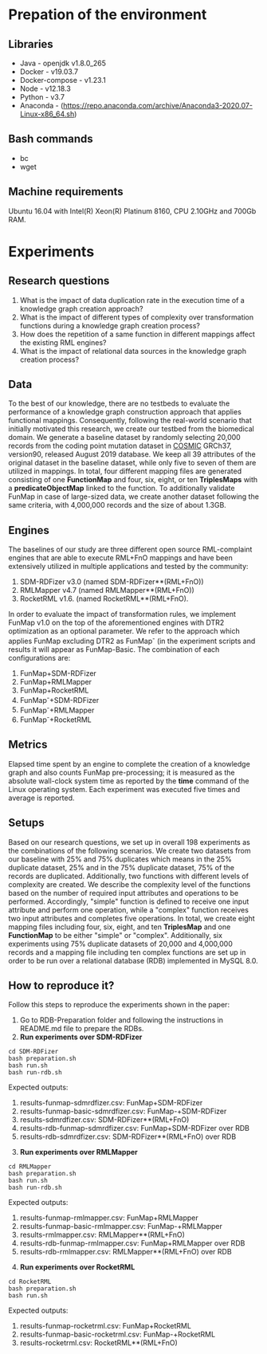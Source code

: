 # Prepation of the environment

## Libraries
- Java - openjdk v1.8.0_265
- Docker - v19.03.7
- Docker-compose - v1.23.1
- Node - v12.18.3
- Python - v3.7
- Anaconda - (https://repo.anaconda.com/archive/Anaconda3-2020.07-Linux-x86_64.sh)

## Bash commands
- bc
- wget

## Machine requirements
Ubuntu 16.04 with Intel(R) Xeon(R) Platinum 8160, CPU 2.10GHz and 700Gb RAM.


# Experiments

## Research questions
1. What is the impact of data duplication rate in the execution time of a knowledge graph creation approach? 
2. What is the impact of different types of complexity over transformation functions during a knowledge graph creation process? 
3. How does the repetition of a same function in different mappings affect the existing RML engines?
4. What is the impact of relational data sources in the knowledge graph creation process?

## Data
To the best of our knowledge, there are no testbeds to evaluate the performance of a knowledge graph construction approach that applies functional mappings. Consequently, following the real-world scenario that initially motivated this research, we create our testbed from the biomedical domain. We generate a baseline dataset by randomly selecting 20,000 records from the coding point mutation dataset in [COSMIC](https://cancer.sanger.ac.uk/cosmic) GRCh37, version90, released August 2019 database. We keep all 39 attributes of the original dataset in the baseline dataset, while only five to seven of them are utilized in mappings. In total, four different mapping files are generated consisting of one __FunctionMap__ and four, six, eight, or ten __TriplesMaps__ with a __predicateObjectMap__ linked to the function. To additionally validate FunMap in case of large-sized data, we create another dataset following the same criteria, with 4,000,000 records and the size of about 1.3GB.

## Engines
The baselines of our study are three different open source RML-complaint engines that are able to execute RML+FnO mappings and have been extensively utilized in multiple applications and tested by the community: 
1. SDM-RDFizer v3.0 (named SDM-RDFizer\*\*(RML+FnO))
2. RMLMapper v4.7 (named RMLMapper\*\*(RML+FnO))
3. RocketRML v1.6. (named RocketRML\*\*(RML+FnO). 

In order to evaluate the impact of transformation rules, we implement FunMap v1.0 on the top of the aforementioned engines with DTR2 optimization as an optional parameter. We refer to the approach which applies FunMap excluding DTR2 as FunMap<sup>-</sup> (in the experiment scripts and results it will appear as FunMap-Basic. The combination of each configurations are:
1. FunMap+SDM-RDFizer
2. FunMap+RMLMapper
3. FunMap+RocketRML
4. FunMap<sup>-</sup>+SDM-RDFizer 
5. FunMap<sup>-</sup>+RMLMapper
6. FunMap<sup>-</sup>+RocketRML


## Metrics
Elapsed time spent by an engine to complete the creation of a knowledge graph and also counts FunMap pre-processing; it is measured as the absolute wall-clock system time as reported by the **time** command of the Linux operating system. Each experiment was executed five times and average is reported.


## Setups
Based on our research questions, we set up in overall 198 experiments as the combinations of the following scenarios. We create two datasets from our baseline with 25% and 75% duplicates which means in the 25% duplicate dataset, 25% and in the 75% duplicate dataset, 75% of the records are duplicated. Additionally, two functions with different levels of complexity are created. We describe the complexity level of the functions based on the number of required input attributes and operations to be performed. Accordingly, "simple" function is defined to receive one input attribute and perform one operation, while a "complex" function receives two input attributes and completes five operations. In total, we create eight mapping files including four, six, eight, and ten **TriplesMap** and one **FunctionMap** to be either "simple" or  "complex". Additionally, six experiments using 75% duplicate datasets of 20,000 and 4,000,000 records and a mapping file including ten complex functions are set up in order to be run over a relational database (RDB) implemented in MySQL 8.0.   

## How to reproduce it?

Follow this steps to reproduce the experiments shown in the paper:

1) Go to RDB-Preparation folder and following the instructions in README.md file to prepare the RDBs.
2) **Run experiments over SDM-RDFizer**
```
cd SDM-RDFizer
bash preparation.sh
bash run.sh
bash run-rdb.sh
```
Expected outputs: 
1. results-funmap-sdmrdfizer.csv: FunMap+SDM-RDFizer
2. results-funmap-basic-sdmrdfizer.csv: FunMap<sep>-</sep>+SDM-RDFizer
3. results-sdmrdfizer.csv: SDM-RDFizer\*\*(RML+FnO)
4. results-rdb-funmap-sdmrdfizer.csv: FunMap+SDM-RDFizer over RDB
5. results-rdb-sdmrdfizer.csv: SDM-RDFizer\*\*(RML+FnO) over RDB

3) **Run experiments over RMLMapper**
```
cd RMLMapper
bash preparation.sh
bash run.sh
bash run-rdb.sh
```
Expected outputs:
1. results-funmap-rmlmapper.csv: FunMap+RMLMapper
2. results-funmap-basic-rmlmapper.csv: FunMap<sep>-</sep>+RMLMapper
3. results-rmlmapper.csv: RMLMapper\*\*(RML+FnO)
4. results-rdb-funmap-rmlmapper.csv: FunMap+RMLMapper over RDB
5. results-rdb-rmlmapper.csv: RMLMapper\*\*(RML+FnO) over RDB

4) **Run experiments over RocketRML**
```
cd RocketRML
bash preparation.sh
bash run.sh
```
Expected outputs:
1. results-funmap-rocketrml.csv: FunMap+RocketRML
2. results-funmap-basic-rocketrml.csv: FunMap<sep>-</sep>+RocketRML
3. results-rocketrml.csv: RocketRML\*\*(RML+FnO)
